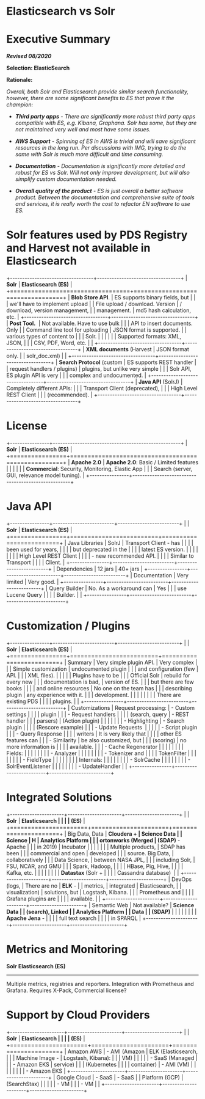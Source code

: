 Elasticsearch vs Solr
=====================

Executive Summary
=================

***Revised 08/2020***

**Selection: ElasticSearch**

**Rationale:**

*Overall, both Solr and Elasticsearch provide similar search
functionality, however, there are some significant benefits to ES that
prove it the champion:*

-   ***Third party apps** - There are significantly more robust third
    party apps compatible with ES, e.g. Kibana, Graphana. Solr has some,
    but they are not maintained very well and most have some issues.*

-   ***AWS Support** - Spinning of ES in AWS is trivial and will save
    significant resources in the long run. Per discussions with IMG,
    trying to do the same with Solr is much more difficult and time
    consuming.*

-   ***Documentation** - Documentation is significantly more detailed
    and robust for ES vs Solr. Will not only improve development, but
    will also simplify custom documentation needed.*

-   ***Overall quality of the product** - ES is just overall a better
    software product. Between the documentation and comprehensive suite
    of tools and services, it is really worth the cost to refactor EN
    software to use ES.*

Solr features used by PDS Registry and Harvest not available in Elasticsearch
=============================================================================

+----------------------------------+----------------------------------+
| **Solr**                         | **Elasticsearch (ES)**           |
+==================================+==================================+
| **Blob Store API**.              | ES supports binary fields, but   |
|                                  | we\'ll have to implement upload  |
| File upload / download. Version  | / download, version management,  |
| management.                      | md5 hash calculation, etc.       |
+----------------------------------+----------------------------------+
| **Post Tool.**                   | Not available. Have to use bulk  |
|                                  | API to insert documents. Only    |
| Command line tool for uploading  | JSON format is supported.        |
| various types of content to      |                                  |
| Solr.                            |                                  |
|                                  |                                  |
| Supported formats: XML, JSON,    |                                  |
| CSV, PDF, Word, etc.             |                                  |
+----------------------------------+----------------------------------+
| **XML documents** (Harvest       | JSON format only.                |
| solr_doc.xml)                    |                                  |
+----------------------------------+----------------------------------+
| **Search Protocol** (custom      | ES supports REST handler         |
| request handlers / plugins)      | plugins, but unlike very simple  |
|                                  | Solr API, ES plugin API is very  |
|                                  | complex and undocumented.        |
+----------------------------------+----------------------------------+
| **Java API** (SolrJ)             | Completely different APIs:       |
|                                  | Transport Client (deprecated),   |
|                                  | High Level REST Client           |
|                                  | (recommended).                   |
+----------------------------------+----------------------------------+

License
=======

+----------------+----------------------------------------------------+
| **Solr**       | **Elasticsearch (ES)**                             |
+================+====================================================+
| **Apache 2.0** | **Apache 2.0**: Basic / Limited features           |
|                |                                                    |
|                | **Commercial**: Security, Monitoring, Elastic App  |
|                | Search (server, GUI, relevance model tuning).      |
+----------------+----------------------------------------------------+

Java API
========

+----------------+-------------------------+-------------------------+
|                | **Solr**                | **Elasticsearch (ES)**  |
+================+=========================+=========================+
| Java Libraries | SolrJ                   | Transport Client - has  |
|                |                         | been used for years,    |
|                |                         | but deprecated in the   |
|                |                         | latest ES version.      |
|                |                         |                         |
|                |                         | High Level REST Client  |
|                |                         | - new recommended API.  |
|                |                         | Similar to Transport    |
|                |                         | Client.                 |
+----------------+-------------------------+-------------------------+
| Dependencies   | 12 jars                 | 40+ jars                |
+----------------+-------------------------+-------------------------+
| Documentation  | Very limited            | Very good.              |
+----------------+-------------------------+-------------------------+
| Query Builder  | No. As a workaround can | Yes                     |
|                | use Lucene Query        |                         |
|                | Builder.                |                         |
+----------------+-------------------------+-------------------------+

Customization / Plugins
=======================

+----------------+-------------------------+-------------------------+
|                | **Solr**                | **Elasticsearch (ES)**  |
+================+=========================+=========================+
| Summary        | Very simple plugin API. | Very complex            |
|                | Simple customization    | undocumented plugin     |
|                | and configuration (few  | API.                    |
|                | XML files).             |                         |
|                |                         | Plugins have to be      |
|                | Official Solr           | rebuild for every new   |
|                | documentation is bad,   | version of ES.          |
|                | but there are few books |                         |
|                | and online resources    | No one on the team has  |
|                | describing plugin       | any experience with it. |
|                | development.            |                         |
|                |                         |                         |
|                | There are existing PDS  |                         |
|                | plugins.                |                         |
+----------------+-------------------------+-------------------------+
| Customizations | Request processing:     | -   Custom settings     |
|                |                         |     plugin              |
|                | -   Request handlers    |                         |
|                |     (search, query      | -   REST handler        |
|                |     parsers)            |     (Action plugin)     |
|                |                         |                         |
|                | -   Highlighting        | -   Search plugin       |
|                |                         |     (Rescore example)   |
|                | -   Update Requests     |                         |
|                |                         | -   Script plugin       |
|                | -   Query Response      |                         |
|                |     writers             | It is very likely that  |
|                |                         | other ES features can   |
|                | -   Similarity          | be also customized, but |
|                |     (scoring)           | no more information is  |
|                |                         | available.              |
|                | -   Cache Regenerator   |                         |
|                |                         |                         |
|                | Fields:                 |                         |
|                |                         |                         |
|                | -   Analyzer            |                         |
|                |                         |                         |
|                | -   Tokenizer and       |                         |
|                |     TokenFilter         |                         |
|                |                         |                         |
|                | -   FieldType           |                         |
|                |                         |                         |
|                | Internals:              |                         |
|                |                         |                         |
|                | -   SolrCache           |                         |
|                |                         |                         |
|                | -   SolrEventListener   |                         |
|                |                         |                         |
|                | -   UpdateHandler       |                         |
+----------------+-------------------------+-------------------------+

Integrated Solutions
====================

+----------------------+----------------------+----------------------+
|                      | **Solr**             | **Elasticsearch      |
|                      |                      | (ES)**               |
+======================+======================+======================+
| Big Data, Data       | **Cloudera +         | **Science Data       |
| Science              | H                    | Analytics Platform   |
|                      | ortonworks** (Merged | (SDAP)** - Apache    |
|                      | in 2019)             | Incubator            |
|                      |                      |                      |
|                      | Multiple products,   | SDAP has been        |
|                      | commercial and open  | developed            |
|                      | source. Big Data,    | collaboratively      |
|                      | Data Science,        | between NASA JPL,    |
|                      | including Solr,      | FSU, NCAR, and GMU   |
|                      | Spark, Hadoop,       |                      |
|                      | HBase, Pig, Hive,    |                      |
|                      | Kafka, etc.          |                      |
|                      |                      |                      |
|                      | **Datastax** (Solr + |                      |
|                      | Cassandra database)  |                      |
+----------------------+----------------------+----------------------+
| DevOps (logs,        | There are no         | **ELK** -            |
| metrics,             | integrated           | Elasticsearch,       |
| visualization)       | solutions, but       | Logstash, Kibana.    |
|                      | Prometheus and       |                      |
|                      | Grafana plugins are  |                      |
|                      | available.           |                      |
+----------------------+----------------------+----------------------+
| Semantic Web         | Not available?       | **Science Data       |
| (search), Linked     |                      | Analytics Platform   |
| Data                 |                      | (SDAP)**             |
|                      |                      |                      |
|                      |                      | **Apache Jena** -    |
|                      |                      | full text search     |
|                      |                      | in SPARQL            |
+----------------------+----------------------+----------------------+

Metrics and Monitoring
======================

  **Solr**                                                                               **Elasticsearch (ES)**
  -------------------------------------------------------------------------------------- --------------------------------------
  Multiple metrics, registries and reporters. Integration with Prometheus and Grafana.   Requires X-Pack, Commercial license?

Support by Cloud Providers
==========================

+----------------------+----------------------+----------------------+
|                      | **Solr**             | **Elasticsearch      |
|                      |                      | (ES)**               |
+======================+======================+======================+
| Amazon AWS           | -   AMI (Amazon      | ELK (Elasticsearch,  |
|                      |     Machine Image -  | Logstash, Kibana):   |
|                      |     VM)              |                      |
|                      |                      | -   SaaS (Managed    |
|                      | -   Amazon EKS       |     service)         |
|                      |     (Kubernetes      |                      |
|                      |     container)       | -   AMI (VM)         |
|                      |                      |                      |
|                      |                      | -   Amazon EKS       |
+----------------------+----------------------+----------------------+
| Google Cloud         | -   SaaS             | -   SaaS             |
| Platform (GCP)       |     (SearchStax)     |                      |
|                      |                      | -   VM               |
|                      | -   VM               |                      |
+----------------------+----------------------+----------------------+
